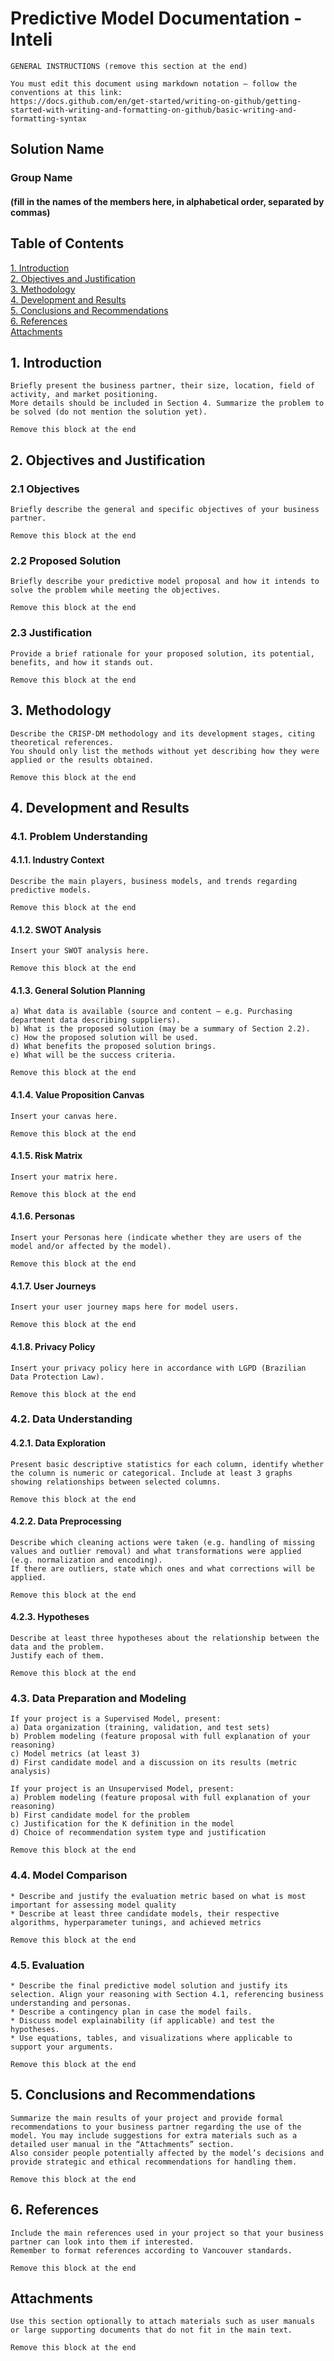 # Predictive Model Documentation - Inteli

```
GENERAL INSTRUCTIONS (remove this section at the end)

You must edit this document using markdown notation – follow the conventions at this link:
https://docs.github.com/en/get-started/writing-on-github/getting-started-with-writing-and-formatting-on-github/basic-writing-and-formatting-syntax
```

## Solution Name
### Group Name
#### (fill in the names of the members here, in alphabetical order, separated by commas)

## Table of Contents
[1. Introduction](#1-introduction)  
[2. Objectives and Justification](#2-objectives-and-justification)  
[3. Methodology](#3-methodology)  
[4. Development and Results](#4-development-and-results)  
[5. Conclusions and Recommendations](#5-conclusions-and-recommendations)  
[6. References](#6-references)  
[Attachments](#attachments)

## <a name="c1"></a>1. Introduction
```
Briefly present the business partner, their size, location, field of activity, and market positioning.
More details should be included in Section 4. Summarize the problem to be solved (do not mention the solution yet).

Remove this block at the end
```

## <a name="c2"></a>2. Objectives and Justification
### 2.1 Objectives
```
Briefly describe the general and specific objectives of your business partner.

Remove this block at the end
```

### 2.2 Proposed Solution
```
Briefly describe your predictive model proposal and how it intends to solve the problem while meeting the objectives.

Remove this block at the end
```

### 2.3 Justification
```
Provide a brief rationale for your proposed solution, its potential, benefits, and how it stands out.

Remove this block at the end
```

## <a name="3-methodology"></a>3. Methodology
```
Describe the CRISP-DM methodology and its development stages, citing theoretical references.
You should only list the methods without yet describing how they were applied or the results obtained.

Remove this block at the end
```

## <a name="c4"></a>4. Development and Results
### 4.1. Problem Understanding
#### 4.1.1. Industry Context
```
Describe the main players, business models, and trends regarding predictive models.

Remove this block at the end
```
#### 4.1.2. SWOT Analysis
```
Insert your SWOT analysis here.

Remove this block at the end
```

#### 4.1.3. General Solution Planning
```
a) What data is available (source and content – e.g. Purchasing department data describing suppliers).
b) What is the proposed solution (may be a summary of Section 2.2).
c) How the proposed solution will be used.
d) What benefits the proposed solution brings.
e) What will be the success criteria.

Remove this block at the end
```

#### 4.1.4. Value Proposition Canvas
```
Insert your canvas here.

Remove this block at the end
```

#### 4.1.5. Risk Matrix
```
Insert your matrix here.

Remove this block at the end
```

#### 4.1.6. Personas
```
Insert your Personas here (indicate whether they are users of the model and/or affected by the model).

Remove this block at the end
```

#### 4.1.7. User Journeys
```
Insert your user journey maps here for model users.

Remove this block at the end
```

#### 4.1.8. Privacy Policy
```
Insert your privacy policy here in accordance with LGPD (Brazilian Data Protection Law).

Remove this block at the end
```

### 4.2. Data Understanding

#### 4.2.1. Data Exploration
```
Present basic descriptive statistics for each column, identify whether the column is numeric or categorical. Include at least 3 graphs showing relationships between selected columns.

Remove this block at the end
```

#### 4.2.2. Data Preprocessing
```
Describe which cleaning actions were taken (e.g. handling of missing values and outlier removal) and what transformations were applied (e.g. normalization and encoding).
If there are outliers, state which ones and what corrections will be applied.

Remove this block at the end
```

#### 4.2.3. Hypotheses
```
Describe at least three hypotheses about the relationship between the data and the problem.
Justify each of them.

Remove this block at the end
```

### 4.3. Data Preparation and Modeling
```
If your project is a Supervised Model, present:
a) Data organization (training, validation, and test sets)
b) Problem modeling (feature proposal with full explanation of your reasoning)
c) Model metrics (at least 3)
d) First candidate model and a discussion on its results (metric analysis)

If your project is an Unsupervised Model, present:
a) Problem modeling (feature proposal with full explanation of your reasoning)
b) First candidate model for the problem
c) Justification for the K definition in the model
d) Choice of recommendation system type and justification

Remove this block at the end
```

### 4.4. Model Comparison
```
* Describe and justify the evaluation metric based on what is most important for assessing model quality
* Describe at least three candidate models, their respective algorithms, hyperparameter tunings, and achieved metrics

Remove this block at the end
```

### 4.5. Evaluation
```
* Describe the final predictive model solution and justify its selection. Align your reasoning with Section 4.1, referencing business understanding and personas.
* Describe a contingency plan in case the model fails.
* Discuss model explainability (if applicable) and test the hypotheses.
* Use equations, tables, and visualizations where applicable to support your arguments.

Remove this block at the end
```

## <a name="c5"></a>5. Conclusions and Recommendations
```
Summarize the main results of your project and provide formal recommendations to your business partner regarding the use of the model. You may include suggestions for extra materials such as a detailed user manual in the “Attachments” section.
Also consider people potentially affected by the model’s decisions and provide strategic and ethical recommendations for handling them.

Remove this block at the end
```

## <a name="c6"></a>6. References
```
Include the main references used in your project so that your business partner can look into them if interested.
Remember to format references according to Vancouver standards.

Remove this block at the end
```

## <a name="attachments"></a>Attachments
```
Use this section optionally to attach materials such as user manuals or large supporting documents that do not fit in the main text.

Remove this block at the end
```
